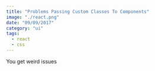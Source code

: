 ```yaml
---
title: "Problems Passing Custom Classes To Components"
image: "./react.png"
date: "09/09/2017"
category: "ui"
tags:
  - react
  - css
---
```


You get weird issues
